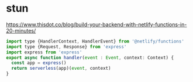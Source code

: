 # stun

https://www.thisdot.co/blog/build-your-backend-with-netlify-functions-in-20-minutes/

```js
import type {HandlerContext, HandlerEvent} from '@netlify/functions'
import type {Request, Response} from 'express'
import express from 'express'
export async function handler(event : Event, context: Context) {
  const app = express()
  return serverless(app)(event, context)
}
```